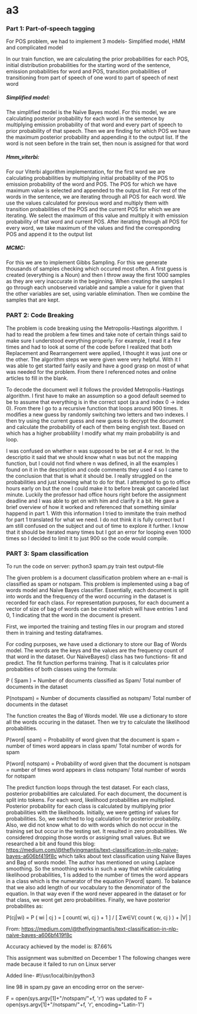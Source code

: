 # a3
### Part 1: Part-of-speech tagging 

For POS problem, we had to implement 3 models-  Simplified model, HMM and complicated model 

In our train function, we are calculating the prior probabilities for each POS, initial distribution probabilities for the starting word of the sentence, emission probabilities for word and POS, transition probabilities of transitioning from part of speech of one word to part of speech of next word 

##### Simplified model: 
The simplified model is the Naïve Bayes model. For this model, we are calculating posterior probability for each word in the sentence by multiplying emission probability of that word and every part of speech to prior probability of that speech. Then we are finding for which POS we have the maximum posterior probability and appending it to the output list. If the word is not seen before in the train set, then noun is assigned for that word 

##### Hmm_viterbi: 
For our Viterbi algorithm implementation, for the first word we are calculating probabilities by multiplying initial probability of the POS to emission probability of the word and POS. The POS for which we have maximum value is selected and appended to the output list. For rest of the words in the sentence, we are iterating through all POS for each word. We use the values calculated for previous word and multiply them with transition probabilities of the POS and the current POS for which we are iterating. We select the maximum of this value and multiply it with emission probability of that word and current POS. After iterating through all POS for every word, we take maximum of the values and find the corresponding POS and append it to the output list 

##### MCMC:
For this we are to implement Gibbs Sampling.  For this we generate thousands of samples checking which occured most often.  A first guess is created (everything is a Noun) and then I throw away the first 1000 samples as they are very inaccurate in the beginning.  When creating the samples I go through each unobserved variable and sample a value for it given that the other variables are set, using variable elimination.  Then we combine the samples that are kept.


### PART 2: Code Breaking
The problem is code breaking using the Metropolis-Hastings algorithm.  I had to read the problem a few times and take note of certain things said to make sure I understood everything properly.  For example, I read it a few times and had to look at some of the code before I realized that both Replacement and Rearrangement were applied, I thought it was just one or the other.  The algorithm steps we were given were very helpful.  With it I was able to get started fairly easily and have a good grasp on most of what was needed for the problem.  From there I referenced notes and online articles to fill in the blank.

To decode the document well it follows the provided Metropolis-Hastings algorithm.  I first have to make an assumption so a good default seemed to be to assume that everything is in the correct spot (a:a and index 0 -> index 0).  From there I go to a recursive function that loops around 900 times.  It modifies a new guess by randomly switching two letters and two indexes.  I then try using the current guess and new guess to decrypt the document and calculate the probability of each of them being english text.  Based on which has a higher probablility I modify what my main probability is and loop.

I was confused on whether n was supposed to be set at 4 or not.  In the descriptio it said that we should know what n was but not the mapping function, but I could not find where n was defined, in all the examples I found on it in the description and code comments they used 4 so I came to the conclusion that that is what it should be.
I really struggled on the probabilities and just knowing what to do for that.  I attempted to go to office hours early on but the one I could make it to before break got canceled last minute.  Luckily the professor had office hours right before the assignment deadline and I was able to get on with him and clarify it a bit.  He gave a brief overview of how it worked and referenced that something similar happend in part 1.  With this information I tried to immitate the train method for part 1 translated for what we need.  I do not think it is fully correct but I am still confused on the subject and out of time to explore it further.
I know that it should be iterated many times but I got an error for looping even 1000 times so I decided to limit it to just 900 so the code would compile.


### PART 3: Spam classification 
To run the code on server: python3 spam.py train test output-file

The given problem is a document classification problem where an e-mail is classified as spam or notspam. This problem is implemented using a bag of words model and Naïve Bayes classifier. Essentially, each document is split into words and the frequency of the word occurring in the dataset is recorded for each class. For representation purposes, for each document a vector of size of bag of words can be created which will have entries 1 and 0, 1 indicating that the word in the document is present. 

First, we imported the training and testing files in our program and stored them in training and testing dataframes.  

For coding purposes, we have used a dictionary to store our Bag of Words model. The words are the keys and the values are the frequency count of that word in the dataset. Our NaiveBayes() class has two functions- fit and predict. The fit function performs training. That is it calculates prior probabities of both classes using the formula: 

P ( Spam ) = Number of documents classified as Spam/  Total number of documents in the dataset 

P(notspam) = Number of documents classified as notspam/ Total number of documents in the dataset 

The function creates the Bag of Words model. We use a dictionary to store all the words occuring in the dataset. Then we try to calculate the likelihood probabilities.  

P(word| spam) =  Probability of word given that the document is spam = number of times word appears in class spam/ Total number of words for spam 

P(word| notspam) =  Probability of word given that the document is notspam = number of times word appears in class notspam/ Total number of words for notspam 

The predict function loops through the test dataset. For each class, posterior probabilities are calculated. For each document, the document is split into tokens. For each word, likelihood probabilities are multiplied. Posterior probability for each class is calculated by multiplying prior probabilities with the likelihoods. Initially, we were getting inf values for probabilities. So, we switched to log calculation for posterior probability. Also, we did not know what to do with words which do not occur in the training set but occur in the testing set. It resulted in zero probabilities. We considered dropping those words or assigning small values. But we researched a bit and found this blog: https://medium.com/@theflyingmantis/text-classification-in-nlp-naive-bayes-a606bf419f8c which talks about text classification using Naïve Bayes and Bag of words model. The author has mentioned on using Laplace smoothing. So the smoothing works in such a way that while calculating likelihood probabilities, 1 is added to the number of times the word appears in a class which is the numerator of the equation P(word| spam). To balance that we also add length of our vocabulary to the denominator of the equation. In that way even if the word never appeared in the dataset or for that class, we wont get zero probabilities. Finally, we have posterior probabilites as: 

P(cj|wi) = P ( wi | cj ) = [ count( wi, cj ) + 1 ] / [ Σw∈V( count ( w, cj ) ) + |V| ] 

From: https://medium.com/@theflyingmantis/text-classification-in-nlp-naive-bayes-a606bf419f8c 

Accuracy achieved by the model is: 87.66%

This assignment was submitted on December 1
The following changes were made because it failed to run on Linux server

Added line-
#!/usr/local/bin/python3

line 98 in spam.py  gave an encoding error on the server-

F = open(sys.argv[1]+"/notspam/"+f, 'r')
was updated to
F = open(sys.argv[1]+"/notspam/"+f, 'r', encoding="Latin-1")
